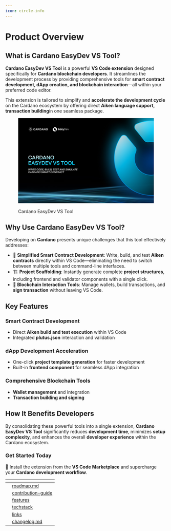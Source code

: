 ```yaml
---
icon: circle-info
---
```


# Product Overview

## What is Cardano EasyDev VS Tool?

**Cardano EasyDev VS Tool** is a powerful **VS Code extension** designed specifically for **Cardano blockchain developers**. It streamlines the development process by providing comprehensive tools for **smart contract development, dApp creation, and blockchain interaction**—all within your preferred code editor.

This extension is tailored to simplify and **accelerate the development cycle** on the Cardano ecosystem by offering direct **Aiken language support, transaction building**in one seamless package.

<figure><img src=".gitbook/assets/banner.jpg" alt=""><figcaption><p>Cardano EasyDev VS Tool</p></figcaption></figure>

## Why Use Cardano EasyDev VS Tool?

Developing on **Cardano** presents unique challenges that this tool effectively addresses:

* 🚀 **Simplified Smart Contract Development**: Write, build, and test **Aiken contracts** directly within VS Code—eliminating the need to switch between multiple tools and command-line interfaces.
* 🏗 **Project Scaffolding**: Instantly generate complete **project structures**, including frontend and validator components with a single click.
* 🔗 **Blockchain Interaction Tools**: Manage wallets, build transactions, and **sign transaction** without leaving VS Code.

## Key Features

### **Smart Contract Development**

* Direct **Aiken build and test execution** within VS Code
* Integrated **plutus.json** interaction and validation

### **dApp Development Acceleration**

* One-click **project template generation** for faster development
* Built-in **frontend component** for seamless dApp integration

### **Comprehensive Blockchain Tools**

* **Wallet management** and integration
* **Transaction building and signing**

## How It Benefits Developers

By consolidating these powerful tools into a single extension, **Cardano EasyDev VS Tool** significantly reduces **development time**, minimizes **setup complexity**, and enhances the overall **developer experience** within the Cardano ecosystem.

### **Get Started Today**

📌 Install the extension from the **VS Code Marketplace** and supercharge your **Cardano development workflow**.

<table data-view="cards"><thead><tr><th></th><th data-type="content-ref"></th></tr></thead><tbody><tr><td></td><td><a href="roadmap.md">roadmap.md</a></td></tr><tr><td></td><td><a href="contribution-guide/">contribution-guide</a></td></tr><tr><td></td><td><a href="features/">features</a></td></tr><tr><td></td><td><a href="techstack/">techstack</a></td></tr><tr><td></td><td><a href="links/">links</a></td></tr><tr><td></td><td><a href="changelog.md">changelog.md</a></td></tr></tbody></table>



